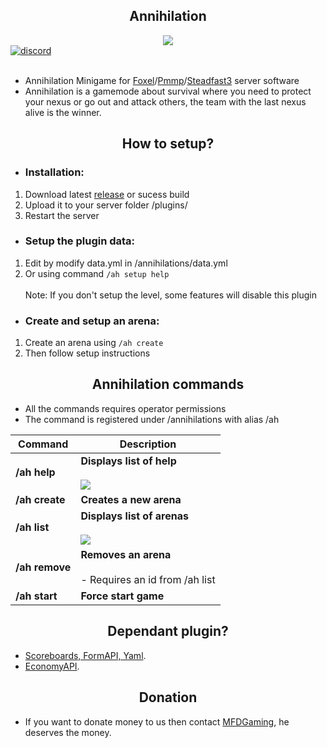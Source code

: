 <div align="center">
	<h2>Annihilation</h2>
</div>
<div align=center>
	<a href="https://github.com/NTT1906/Annihilation">
		<img src="https://i.ibb.co/7nTV8vx/1591333964460.png">
	</a>
	<div align=left>
		<a href="https://discord.gg/emSrPFn">
		        <img src="https://img.shields.io/discord/598415377478844442?color=blue&label=discord&style=plastic" alt="discord">
		</a>
	<br><br>
	</div>
</div>

- Annihilation Minigame for [Foxel](https://github.com/BedrockPlay/Foxel)/[Pmmp](https://github.com/pmmp/PocketMine-MP)/[Steadfast3](https://github.com/MFDGaming/Steadfast3) server software<br>
- Annihilation is a gamemode about survival where you need to protect your nexus or go out and attack others, the team with the last nexus alive is the winner.

<div align="center">
	<h2>How to setup?</h2>
</div>

 - <h3>Installation:</h3>
 1. Download latest [release](https://github.com/NTT1906/Annihilation/releases) or sucess build
 2. Upload it to your server folder /plugins/
 3. Restart the server
 
 -  <h3>Setup the plugin data:</h3>
1. Edit by modify data.yml in /annihilations/data.yml
2. Or using command `/ah setup help` <br><br>
Note: If you don't setup the level, some features will disable this plugin

 -  <h3>Create and setup an arena:</h3>
1. Create an arena using `/ah create`
2. Then follow setup instructions

<div align="center">
	<h2>Annihilation commands</h2>
</div>

- All the commands requires operator permissions
- The command is registered under /annihilations with alias /ah

| Command | Description |
| --- | --- |
| **/ah help** | **Displays list of help**<br><br>![](https://i.ibb.co/p2jnYmM/obrazek.png) |
| **/ah create** | **Creates a new arena** |
| **/ah list** | **Displays list of arenas**<br><br>![](https://i.ibb.co/QPPsz37/obrazek.png) |
| **/ah remove** | **Removes an arena**<br><br>- Requires an id from /ah list |
| **/ah start** | **Force start game** |

<div align="center">
	<h2>Dependant plugin?</h2>
</div>

- [Scoreboards, FormAPI, Yaml](https://github.com/NTT1906/Library).
- [EconomyAPI](https://github.com/poggit-orphanage/EconomyS).
<div align="center">
	<h2>Donation</h2>
</div>

- If you want to donate money to us then contact [MFDGaming](https://github.com/MFDGaming), he deserves the money.